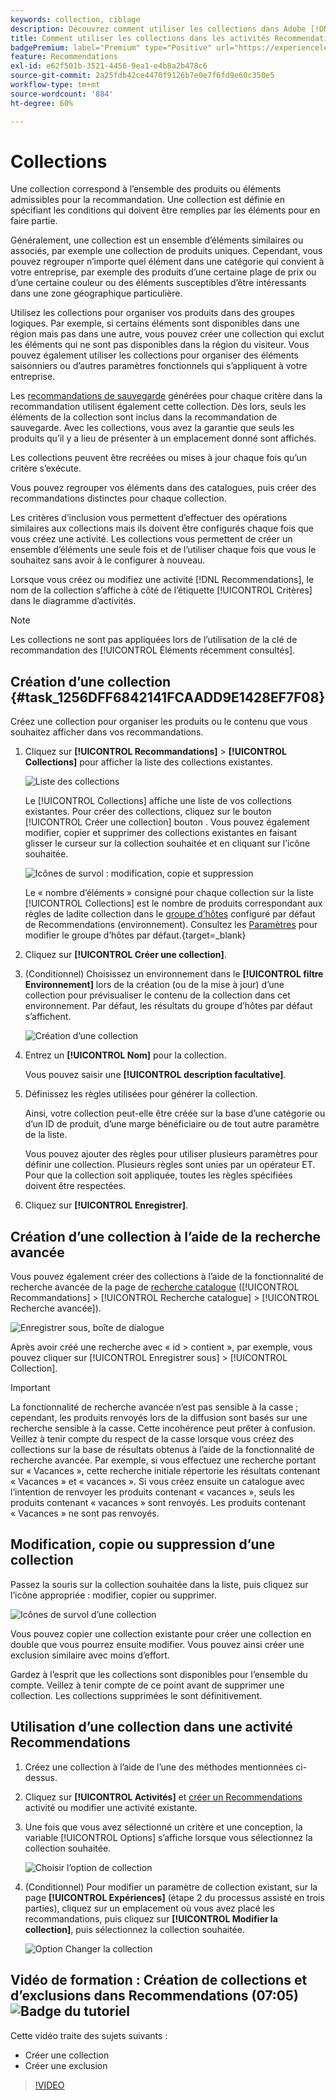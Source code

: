 ```yaml
---
keywords: collection, ciblage
description: Découvrez comment utiliser les collections dans Adobe [!DNL Target] Recommendations. Une collection correspond à l’ensemble des produits ou éléments admissibles pour la recommandation.
title: Comment utiliser les collections dans les activités Recommendations ?
badgePremium: label="Premium" type="Positive" url="https://experienceleague.adobe.com/docs/target/using/introduction/intro.html?lang=en#premium newtab=true" tooltip="See what's included in Target Premium."
feature: Recommendations
exl-id: e62f501b-3521-4456-9ea1-e4b8a2b478c6
source-git-commit: 2a25fdb42ce4470f9126b7e0e7f6fd9e60c350e5
workflow-type: tm+mt
source-wordcount: '884'
ht-degree: 60%

---
```


# Collections

Une collection correspond à l’ensemble des produits ou éléments admissibles pour la recommandation. Une collection est définie en spécifiant les conditions qui doivent être remplies par les éléments pour en faire partie.

Généralement, une collection est un ensemble d’éléments similaires ou associés, par exemple une collection de produits uniques. Cependant, vous pouvez regrouper n’importe quel élément dans une catégorie qui convient à votre entreprise, par exemple des produits d’une certaine plage de prix ou d’une certaine couleur ou des éléments susceptibles d’être intéressants dans une zone géographique particulière.

Utilisez les collections pour organiser vos produits dans des groupes logiques. Par exemple, si certains éléments sont disponibles dans une région mais pas dans une autre, vous pouvez créer une collection qui exclut les éléments qui ne sont pas disponibles dans la région du visiteur. Vous pouvez également utiliser les collections pour organiser des éléments saisonniers ou d’autres paramètres fonctionnels qui s’appliquent à votre entreprise.

Les [recommandations de sauvegarde](/help/main/c-recommendations/c-algorithms/backup-recs.md) générées pour chaque critère dans la recommandation utilisent également cette collection. Dès lors, seuls les éléments de la collection sont inclus dans la recommandation de sauvegarde. Avec les collections, vous avez la garantie que seuls les produits qu’il y a lieu de présenter à un emplacement donné sont affichés.

Les collections peuvent être recréées ou mises à jour chaque fois qu’un critère s’exécute.

Vous pouvez regrouper vos éléments dans des catalogues, puis créer des recommandations distinctes pour chaque collection.

Les critères d’inclusion vous permettent d’effectuer des opérations similaires aux collections mais ils doivent être configurés chaque fois que vous créez une activité. Les collections vous permettent de créer un ensemble d’éléments une seule fois et de l’utiliser chaque fois que vous le souhaitez sans avoir à le configurer à nouveau.

Lorsque vous créez ou modifiez une activité [!DNL Recommendations], le nom de la collection s’affiche à côté de l’étiquette [!UICONTROL Critères] dans le diagramme d’activités.

>[!NOTE]
>
>Les collections ne sont pas appliquées lors de l’utilisation de la clé de recommandation des [!UICONTROL Éléments récemment consultés].

## Création d’une collection {#task_1256DFF6842141FCAADD9E1428EF7F08}

Créez une collection pour organiser les produits ou le contenu que vous souhaitez afficher dans vos recommandations.

1. Cliquez sur **[!UICONTROL Recommandations]** > **[!UICONTROL Collections]** pour afficher la liste des collections existantes.

   ![Liste des collections](assets/collections_list.png)

   Le [!UICONTROL Collections] affiche une liste de vos collections existantes. Pour créer des collections, cliquez sur le bouton [!UICONTROL Créer une collection] bouton . Vous pouvez également modifier, copier et supprimer des collections existantes en faisant glisser le curseur sur la collection souhaitée et en cliquant sur l’icône souhaitée.

   ![Icônes de survol : modification, copie et suppression](/help/main/c-recommendations/c-products/assets/hover-icons.png)

   Le « nombre d’éléments » consigné pour chaque collection sur la liste [!UICONTROL Collections] est le nombre de produits correspondant aux règles de ladite collection dans le [groupe d’hôtes](/help/main/administrating-target/hosts.md) configuré par défaut de Recommendations (environnement). Consultez les [Paramètres](https://experienceleague.corp.adobe.com/docs/target-dev/developer/recommendations.html) pour modifier le groupe d’hôtes par défaut.{target=_blank}

1. Cliquez sur **[!UICONTROL Créer une collection]**.

1. (Conditionnel) Choisissez un environnement dans le **[!UICONTROL filtre Environnement]** lors de la création (ou de la mise à jour) d’une collection pour prévisualiser le contenu de la collection dans cet environnement. Par défaut, les résultats du groupe d’hôtes par défaut s’affichent.

   ![Création d’une collection ](/help/main/c-recommendations/c-products/assets/CreateCollection.png)

1. Entrez un **[!UICONTROL Nom]** pour la collection.

   Vous pouvez saisir une **[!UICONTROL description facultative]**.

1. Définissez les règles utilisées pour générer la collection.

   Ainsi, votre collection peut-elle être créée sur la base d’une catégorie ou d’un ID de produit, d’une marge bénéficiaire ou de tout autre paramètre de la liste.

   Vous pouvez ajouter des règles pour utiliser plusieurs paramètres pour définir une collection. Plusieurs règles sont unies par un opérateur ET. Pour que la collection soit appliquée, toutes les règles spécifiées doivent être respectées.

1. Cliquez sur **[!UICONTROL Enregistrer]**.

## Création d’une collection à l’aide de la recherche avancée

Vous pouvez également créer des collections à l’aide de la fonctionnalité de recherche avancée de la page de [recherche catalogue](/help/main/c-recommendations/c-products/catalog-search.md#save-as) ([!UICONTROL Recommandations] > [!UICONTROL Recherche catalogue] > [!UICONTROL Recherche avancée]).

![Enregistrer sous, boîte de dialogue](/help/main/c-recommendations/c-products/assets/save-as.png)

Après avoir créé une recherche avec « id > contient », par exemple, vous pouvez cliquer sur [!UICONTROL Enregistrer sous] > [!UICONTROL Collection].

>[!IMPORTANT]
>
>La fonctionnalité de recherche avancée n’est pas sensible à la casse ; cependant, les produits renvoyés lors de la diffusion sont basés sur une recherche sensible à la casse. Cette incohérence peut prêter à confusion. Veillez à tenir compte du respect de la casse lorsque vous créez des collections sur la base de résultats obtenus à l’aide de la fonctionnalité de recherche avancée. Par exemple, si vous effectuez une recherche portant sur « Vacances », cette recherche initiale répertorie les résultats contenant « Vacances » et « vacances ». Si vous créez ensuite un catalogue avec l’intention de renvoyer les produits contenant « vacances », seuls les produits contenant « vacances » sont renvoyés. Les produits contenant « Vacances » ne sont pas renvoyés.

## Modification, copie ou suppression d’une collection

Passez la souris sur la collection souhaitée dans la liste, puis cliquez sur l’icône appropriée : modifier, copier ou supprimer.

![Icônes de survol d’une collection](/help/main/c-recommendations/c-products/assets/hover-collections.png)

Vous pouvez copier une collection existante pour créer une collection en double que vous pourrez ensuite modifier. Vous pouvez ainsi créer une exclusion similaire avec moins d’effort.

Gardez à l’esprit que les collections sont disponibles pour l’ensemble du compte. Veillez à tenir compte de ce point avant de supprimer une collection. Les collections supprimées le sont définitivement.

## Utilisation d’une collection dans une activité Recommendations

1. Créez une collection à l’aide de l’une des méthodes mentionnées ci-dessus.

1. Cliquez sur **[!UICONTROL Activités]** et [créer un Recommendations](/help/main/c-recommendations/t-create-recs-activity/create-recs-activity.md) activité ou modifier une activité existante.

1. Une fois que vous avez sélectionné un critère et une conception, la variable [!UICONTROL Options] s’affiche lorsque vous sélectionnez la collection souhaitée.

   ![Choisir l’option de collection](/help/main/c-recommendations/c-products/assets/choose-collection.png)

1. (Conditionnel) Pour modifier un paramètre de collection existant, sur la page **[!UICONTROL Expériences]** (étape 2 du processus assisté en trois parties), cliquez sur un emplacement où vous avez placé les recommandations, puis cliquez sur **[!UICONTROL Modifier la collection]**, puis sélectionnez la collection souhaitée.

   ![Option Changer la collection](/help/main/c-recommendations/c-products/assets/change-collection.png)

## Vidéo de formation : Création de collections et d’exclusions dans Recommendations (07:05) ![Badge du tutoriel](/help/main/assets/tutorial.png)

Cette vidéo traite des sujets suivants :

* Créer une collection
* Créer une exclusion

>[!VIDEO](https://video.tv.adobe.com/v/27689)
